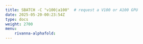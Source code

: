 ```yaml
---
title: SBATCH -C "v100|a100"  # request a V100 or A100 GPU
date: 2025-05-20-00:23:54Z
type: docs 
weight: 2700
menu: 
    rivanna-alphafold:
---
```



